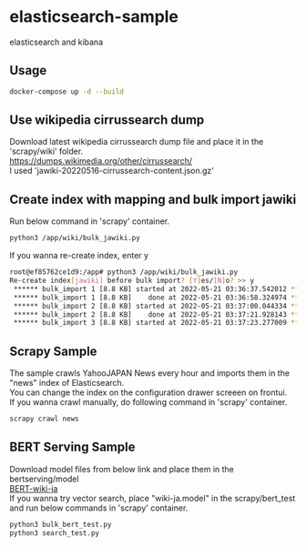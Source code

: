 # elasticsearch-sample
elasticsearch and kibana

## Usage
```bash
docker-compose up -d --build
```

## Use wikipedia cirrussearch dump
Download latest wikipedia cirrussearch dump file and place it in the 'scrapy/wiki' folder.  
https://dumps.wikimedia.org/other/cirrussearch/  
I used 'jawiki-20220516-cirrussearch-content.json.gz'  

## Create index with mapping and bulk import jawiki
Run below command in 'scrapy' container.
```bash
python3 /app/wiki/bulk_jawiki.py
```
If you wanna re-create index, enter y
```bash
root@ef85762ce1d9:/app# python3 /app/wiki/bulk_jawiki.py
Re-create index[jawiki] before bulk import? [Y]es/[N]o? >> y
 ****** bulk_import 1 [8.8 KB] started at 2022-05-21 03:36:37.542012 *****
 ****** bulk_import 1 [8.8 KB]    done at 2022-05-21 03:36:58.324974 *****
 ****** bulk_import 2 [8.8 KB] started at 2022-05-21 03:37:00.044334 *****
 ****** bulk_import 2 [8.8 KB]    done at 2022-05-21 03:37:21.928143 *****
 ****** bulk_import 3 [8.8 KB] started at 2022-05-21 03:37:23.277009 *****
```

## Scrapy Sample
The sample crawls YahooJAPAN News every hour and imports them in the "news" index of Elasticsearch.  
You can change the index on the configuration drawer screeen on frontui.  
If you wanna crawl manually, do following command in 'scrapy' container.
```bash
scrapy crawl news
```

## BERT Serving Sample
Download model files from below link and place them in the bertserving/model   
[BERT-wiki-ja](https://drive.google.com/drive/folders/1aR9kA8gRN9cT_tXO36E-y33tC-qb5-SH)  
If you wanna try vector search, place "wiki-ja.model" in the scrapy/bert_test and run below commands in 'scrapy' container.
```bash
python3 bulk_bert_test.py
python3 search_test.py
```